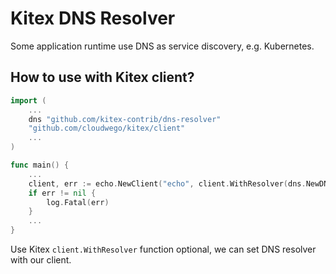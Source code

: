# Kitex DNS Resolver

Some application runtime use DNS as service discovery, e.g. Kubernetes.

## How to use with Kitex client?

```go
import (
    ...
    dns "github.com/kitex-contrib/dns-resolver"
    "github.com/cloudwego/kitex/client"
    ...
)

func main() {
    ...
    client, err := echo.NewClient("echo", client.WithResolver(dns.NewDNSResolver()))
	if err != nil {
		log.Fatal(err)
	}
    ...
}
```

Use Kitex `client.WithResolver` function optional, we can set DNS resolver with our client.
